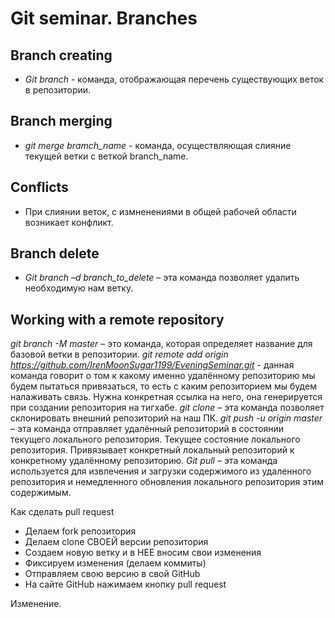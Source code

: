 # Git seminar. Branches

## Branch creating

* *Git branch* - команда, отображающая перечень существующих веток в репозитории.

## Branch merging

* *git merge bramch_name* - команда, осуществляющая слияние текущей ветки с веткой branch_name.

## Conflicts

* При слиянии веток, с измненениями в общей рабочей области возникает конфликт.

## Branch delete 

* *Git branch –d branch_to_delete* – эта команда позволяет удалить необходимую нам ветку.

## Working with a remote repository

*git branch -M master* – это команда, которая определяет название для базовой ветки в репозитории.
*git remote add origin https://github.com/IrenMoonSugar1199/EveningSeminar.git* - данная команда  говорит о том к какому именно удалённому репозиторию мы будем пытаться привязаться, то есть с каким репозиторием мы будем налаживать связь. Нужна конкретная ссылка на него, она генерируется при создании репозитория на тигхабе.
*git clone* – эта команда позволяет склонировать внешний репозиторий на наш ПК.
*git push -u origin master* – эта команда отправляет удалённый репозиторий в состоянии текущего локального репозитория. Текущее состояние локального репозитория. Привязывает конкретный локальный репозиторий к конкретному удалённому репозиторию.
*Git pull* – эта команда используется для извлечения и загрузки содержимого из удаленного репозитория и немедленного обновления локального репозитория этим содержимым.

Как сделать pull request
* Делаем fork репозитория
* Делаем clone СВОЕЙ версии репозитория
* Создаем новую ветку и в НЕЕ вносим свои изменения
* Фиксируем изменения (делаем коммиты)
* Отправляем свою версию в свой GitHub
* На сайте GitHub нажимаем кнопку pull request 

Изменение.
